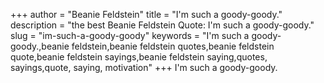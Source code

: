 +++
author = "Beanie Feldstein"
title = "I'm such a goody-goody."
description = "the best Beanie Feldstein Quote: I'm such a goody-goody."
slug = "im-such-a-goody-goody"
keywords = "I'm such a goody-goody.,beanie feldstein,beanie feldstein quotes,beanie feldstein quote,beanie feldstein sayings,beanie feldstein saying,quotes, sayings,quote, saying, motivation"
+++
I'm such a goody-goody.
